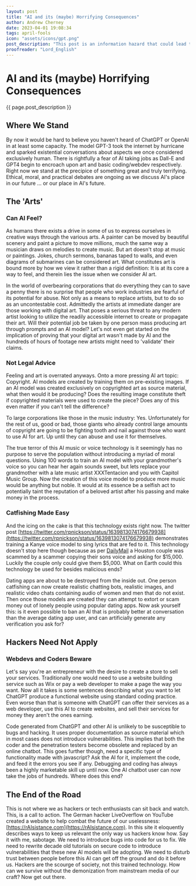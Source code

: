 ```yaml
---
layout: post
title: "AI and its (maybe) Horrifying Consequences"
author: Andrew Cherney
date: 2023-04-01 19:08:34
tags: april-fools
icon: "assets/icons/gpt.png"
post_description: "This post is an information hazard that could lead to the mental harm of yourself or the harm of others. Read at your own risk."
proofreader: "Lord_English"
---
```


<h1>AI and its (maybe) Horrifying Consequences</h1>

{{ page.post_description }}

<h2>Where We Stand</h2>

By now it would be hard to believe you haven't heard of ChatGPT or OpenAI in at least some capacity. The model GPT-3 took the internet by hurricane and sparked existential conversations about aspects we once considered exclusively human. There is rightfully a fear of AI taking jobs as Dall-E and GPT4 begin to encroach upon art and basic coding/webdev respectively. Right now we stand at the precipice of something great and truly terrifying. Ethical, moral, and practical debates are ongoing as we discuss AI's place in our future ... or our place in AI's future.

<h2>The 'Arts'</h2>

<h3>Can AI Feel?</h3>

As humans there exists a drive in some of us to express ourselves in creative ways through the various arts. A painter can be moved by beautiful scenery and paint a picture to move millions, much the same way a musician draws on melodies to create music. But art doesn't stop at music or paintings. Jokes, church sermons, bananas taped to walls, and even diagrams of submarines can be considered art. What constitutes art is bound more by how we view it rather than a rigid definition: It is at its core a way to feel, and therein lies the issue when we consider AI art.

In the world of overbearing corporations that do everything they can to save a penny there is no surprise that people who work industries are fearful of its potential for abuse. Not only as a means to replace artists, but to do so as an uncontestable cost. Admittedly the artists at immediate danger are those working with digital art. That poses a serious threat to any modern artist looking to utilize the readily accessible internet to create or propagate their art. Will their potential job be taken by one person mass producing art through prompts and an AI model? Let's not even get started on the implication of proving that your digital art wasn't made by AI and the hundreds of hours of footage new artists might need to 'validate' their claims.

<h3>Not Legal Advice</h3>

Feeling and art is overrated anyways. Onto a more pressing AI art topic: Copyright. AI models are created by training them on pre-existing images. If an AI model was created exclusively on copyrighted art as source material, what then would it be producing? Does the resulting image constitute theft if copyrighted materials were used to create the piece? Does any of this even matter if you can't tell the difference?

To large corporations like those in the music industry: Yes. Unfortunately for the rest of us, good or bad, those giants who already control large amounts of copyright are going to be fighting tooth and nail against those who want to use AI for art. Up until they can abuse and use it for themselves.

The true terror of this AI music or voice technology is it seemingly has no purpose to serve the population without introducing a myriad of moral questions. Using 100 words to train an AI model with your grandmother's voice so you can hear her again sounds sweet, but lets replace your grandmother with a late music artist XXXTentacion and you with Capitol Music Group. Now the creation of this voice model to produce more music would be anything but noble. It would at its essence be a selfish act to potentially taint the reputation of a beloved artist after his passing and make money in the process.

<h3>Catfishing Made Easy</h3>

And the icing on the cake is that this technology exists right now. The twitter post [https://twitter.com/rpnickson/status/1639813074176679938](https://twitter.com/rpnickson/status/1639813074176679938) demonstrates training a Kanye voice model to sing lyrics that are fed to it. This technology doesn't stop here though because as per [DailyMail](https://www.dailymail.co.uk/news/article-11897239/Houston-couple-scammed-thousands-thieves-use-AI-clone-sons-voice.html) a Houston couple was scammed by a scammer copying their sons voice and asking for $15,000. Luckily the couple only could give them $5,000. What on Earth could this technology be used for besides malicious ends?

Dating apps are about to be destroyed from the inside out. One person catfishing can now create realistic chatting bots, realistic images, and realistic video chats containing audio of women and men that do not exist. Then once those models are created they can attempt to extort or scam money out of lonely people using popular dating apps. Now ask yourself this: is it even possible to ban an AI that is probably better at conversation than the average dating app user, and can artificially generate any verification you ask for?

<h2>Hackers Need Not Apply</h2>

<h3>Webdevs and Coders Beware</h3>

Let's say you're an entrepreneur with the desire to create a store to sell your services. Traditionally one would need to use a website building service such as Wix or pay a web developer to make a page the way you want. Now all it takes is some sentences describing what you want to let ChatGPT produce a functional website using standard coding practice. Even worse than that is someone with ChatGPT can offer their services as a web developer, use this AI to create websites, and sell their services for money they aren't the ones earning.

Code generated from ChatGPT and other AI is unlikely to be susceptible to bugs and hacking. It uses proper documentation as source material which in most cases does not introduce vulnerabilities. This implies that both the coder and the penetration testers become obsolete and replaced by an online chatbot. This goes further though, need a specific type of functionality made with javascript? Ask the AI for it, implement the code, and feed it the errors you see if any. Debugging and coding has always been a highly marketable skill up until now. One AI chatbot user can now take the jobs of hundreds. Where does this end?

<h2>The End of the Road</h2>

This is not where we as hackers or tech enthusiasts can sit back and watch. This, is a call to action. The German hacker LiveOverflow on YouTube created a website to help combat the future of our uselessness: [https://rAIsistance.com](https://rAIsistance.com). In this site it eloquently describes ways to keep us relevant the only way us hackers know how. Say it with me, sabotage. We need to introduce bugs into code for us to fix. We need to rewrite decade old tutorials on secure code to introduce vulnerabilities that these new AI models will be adopting. We need to disturb trust between people before this AI can get off the ground and do it before us. Hackers are the scourge of society, not this trained technology. How can we survive without the demonization from mainstream media of our craft? Now get out there.
